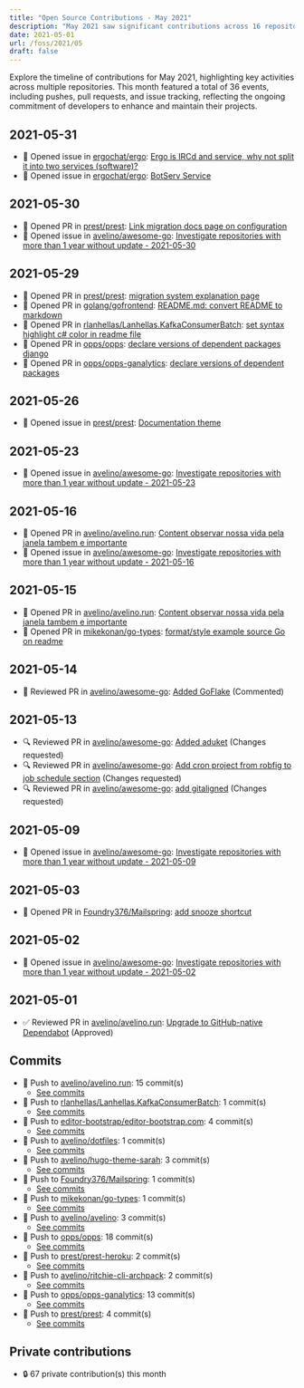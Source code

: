 ```yaml
---
title: "Open Source Contributions - May 2021"
description: "May 2021 saw significant contributions across 16 repositories, with 10 pull requests and 8 issues opened, showcasing active collaboration and development."
date: 2021-05-01
url: /foss/2021/05
draft: false
---
```


Explore the timeline of contributions for May 2021, highlighting key activities across multiple repositories. This month featured a total of 36 events, including pushes, pull requests, and issue tracking, reflecting the ongoing commitment of developers to enhance and maintain their projects.

## 2021-05-31

- 🐛 Opened issue in [ergochat/ergo](https://github.com/ergochat/ergo): [Ergo is IRCd and service, why not split it into two services (software)?](https://github.com/ergochat/ergo/issues/1673)
- 🐛 Opened issue in [ergochat/ergo](https://github.com/ergochat/ergo): [BotServ Service](https://github.com/ergochat/ergo/issues/1672)

## 2021-05-30

- 🔀 Opened PR in [prest/prest](https://github.com/prest/prest): [Link migration docs page on configuration](https://github.com/prest/prest/pull/544)
- 🐛 Opened issue in [avelino/awesome-go](https://github.com/avelino/awesome-go): [Investigate repositories with more than 1 year without update - 2021-05-30](https://github.com/avelino/awesome-go/issues/3613)

## 2021-05-29

- 🔀 Opened PR in [prest/prest](https://github.com/prest/prest): [migration system explanation page](https://github.com/prest/prest/pull/543)
- 🔀 Opened PR in [golang/gofrontend](https://github.com/golang/gofrontend): [README.md: convert README to markdown](https://github.com/golang/gofrontend/pull/5)
- 🔀 Opened PR in [rlanhellas/Lanhellas.KafkaConsumerBatch](https://github.com/rlanhellas/Lanhellas.KafkaConsumerBatch): [set syntax highlight c# color in readme file](https://github.com/rlanhellas/Lanhellas.KafkaConsumerBatch/pull/1)
- 🔀 Opened PR in [opps/opps](https://github.com/opps/opps): [declare versions of dependent packages django](https://github.com/opps/opps/pull/510)
- 🔀 Opened PR in [opps/opps-ganalytics](https://github.com/opps/opps-ganalytics): [declare versions of dependent packages](https://github.com/opps/opps-ganalytics/pull/5)

## 2021-05-26

- 🐛 Opened issue in [prest/prest](https://github.com/prest/prest): [Documentation theme](https://github.com/prest/prest/issues/542)

## 2021-05-23

- 🐛 Opened issue in [avelino/awesome-go](https://github.com/avelino/awesome-go): [Investigate repositories with more than 1 year without update - 2021-05-23](https://github.com/avelino/awesome-go/issues/3607)

## 2021-05-16

- 🔀 Opened PR in [avelino/avelino.run](https://github.com/avelino/avelino.run): [Content observar nossa vida pela janela tambem e importante](https://github.com/avelino/avelino.run/pull/24)
- 🐛 Opened issue in [avelino/awesome-go](https://github.com/avelino/awesome-go): [Investigate repositories with more than 1 year without update - 2021-05-16](https://github.com/avelino/awesome-go/issues/3603)

## 2021-05-15

- 🔀 Opened PR in [avelino/avelino.run](https://github.com/avelino/avelino.run): [Content observar nossa vida pela janela tambem e importante](https://github.com/avelino/avelino.run/pull/23)
- 🔀 Opened PR in [mikekonan/go-types](https://github.com/mikekonan/go-types): [format/style example source Go on readme](https://github.com/mikekonan/go-types/pull/2)

## 2021-05-14

- 💬 Reviewed PR in [avelino/awesome-go](https://github.com/avelino/awesome-go): [Added  GoFlake](https://github.com/avelino/awesome-go/pull/3597#pullrequestreview-659924981) (Commented)

## 2021-05-13

- 🔍 Reviewed PR in [avelino/awesome-go](https://github.com/avelino/awesome-go): [Added aduket](https://github.com/avelino/awesome-go/pull/3598#pullrequestreview-658721812) (Changes requested)
- 🔍 Reviewed PR in [avelino/awesome-go](https://github.com/avelino/awesome-go): [Add cron project from robfig to job schedule section](https://github.com/avelino/awesome-go/pull/3594#pullrequestreview-658718367) (Changes requested)
- 🔍 Reviewed PR in [avelino/awesome-go](https://github.com/avelino/awesome-go): [add gitaligned](https://github.com/avelino/awesome-go/pull/3585#pullrequestreview-658701878) (Changes requested)

## 2021-05-09

- 🐛 Opened issue in [avelino/awesome-go](https://github.com/avelino/awesome-go): [Investigate repositories with more than 1 year without update - 2021-05-09](https://github.com/avelino/awesome-go/issues/3596)

## 2021-05-03

- 🔀 Opened PR in [Foundry376/Mailspring](https://github.com/Foundry376/Mailspring): [add snooze shortcut](https://github.com/Foundry376/Mailspring/pull/2324)

## 2021-05-02

- 🐛 Opened issue in [avelino/awesome-go](https://github.com/avelino/awesome-go): [Investigate repositories with more than 1 year without update - 2021-05-02](https://github.com/avelino/awesome-go/issues/3591)

## 2021-05-01

- ✅ Reviewed PR in [avelino/avelino.run](https://github.com/avelino/avelino.run): [Upgrade to GitHub-native Dependabot](https://github.com/avelino/avelino.run/pull/20#pullrequestreview-649819038) (Approved)

## Commits

- 🔨 Push to [avelino/avelino.run](https://github.com/avelino/avelino.run): 15 commit(s)
  - [See commits](https://github.com/avelino/avelino.run/commits?author=avelino&since=2021-05-01T00:00:00Z&until=2021-05-31T23:59:59Z)
- 🔨 Push to [rlanhellas/Lanhellas.KafkaConsumerBatch](https://github.com/rlanhellas/Lanhellas.KafkaConsumerBatch): 1 commit(s)
  - [See commits](https://github.com/rlanhellas/Lanhellas.KafkaConsumerBatch/commits?author=avelino&since=2021-05-01T00:00:00Z&until=2021-05-31T23:59:59Z)
- 🔨 Push to [editor-bootstrap/editor-bootstrap.com](https://github.com/editor-bootstrap/editor-bootstrap.com): 4 commit(s)
  - [See commits](https://github.com/editor-bootstrap/editor-bootstrap.com/commits?author=avelino&since=2021-05-01T00:00:00Z&until=2021-05-31T23:59:59Z)
- 🔨 Push to [avelino/dotfiles](https://github.com/avelino/dotfiles): 1 commit(s)
  - [See commits](https://github.com/avelino/dotfiles/commits?author=avelino&since=2021-05-01T00:00:00Z&until=2021-05-31T23:59:59Z)
- 🔨 Push to [avelino/hugo-theme-sarah](https://github.com/avelino/hugo-theme-sarah): 3 commit(s)
  - [See commits](https://github.com/avelino/hugo-theme-sarah/commits?author=avelino&since=2021-05-01T00:00:00Z&until=2021-05-31T23:59:59Z)
- 🔨 Push to [Foundry376/Mailspring](https://github.com/Foundry376/Mailspring): 1 commit(s)
  - [See commits](https://github.com/Foundry376/Mailspring/commits?author=avelino&since=2021-05-01T00:00:00Z&until=2021-05-31T23:59:59Z)
- 🔨 Push to [mikekonan/go-types](https://github.com/mikekonan/go-types): 1 commit(s)
  - [See commits](https://github.com/mikekonan/go-types/commits?author=avelino&since=2021-05-01T00:00:00Z&until=2021-05-31T23:59:59Z)
- 🔨 Push to [avelino/avelino](https://github.com/avelino/avelino): 3 commit(s)
  - [See commits](https://github.com/avelino/avelino/commits?author=avelino&since=2021-05-01T00:00:00Z&until=2021-05-31T23:59:59Z)
- 🔨 Push to [opps/opps](https://github.com/opps/opps): 18 commit(s)
  - [See commits](https://github.com/opps/opps/commits?author=avelino&since=2021-05-01T00:00:00Z&until=2021-05-31T23:59:59Z)
- 🔨 Push to [prest/prest-heroku](https://github.com/prest/prest-heroku): 2 commit(s)
  - [See commits](https://github.com/prest/prest-heroku/commits?author=avelino&since=2021-05-01T00:00:00Z&until=2021-05-31T23:59:59Z)
- 🔨 Push to [avelino/ritchie-cli-archpack](https://github.com/avelino/ritchie-cli-archpack): 2 commit(s)
  - [See commits](https://github.com/avelino/ritchie-cli-archpack/commits?author=avelino&since=2021-05-01T00:00:00Z&until=2021-05-31T23:59:59Z)
- 🔨 Push to [opps/opps-ganalytics](https://github.com/opps/opps-ganalytics): 13 commit(s)
  - [See commits](https://github.com/opps/opps-ganalytics/commits?author=avelino&since=2021-05-01T00:00:00Z&until=2021-05-31T23:59:59Z)
- 🔨 Push to [prest/prest](https://github.com/prest/prest): 4 commit(s)
  - [See commits](https://github.com/prest/prest/commits?author=avelino&since=2021-05-01T00:00:00Z&until=2021-05-31T23:59:59Z)

## Private contributions

- 🔒 67 private contribution(s) this month

